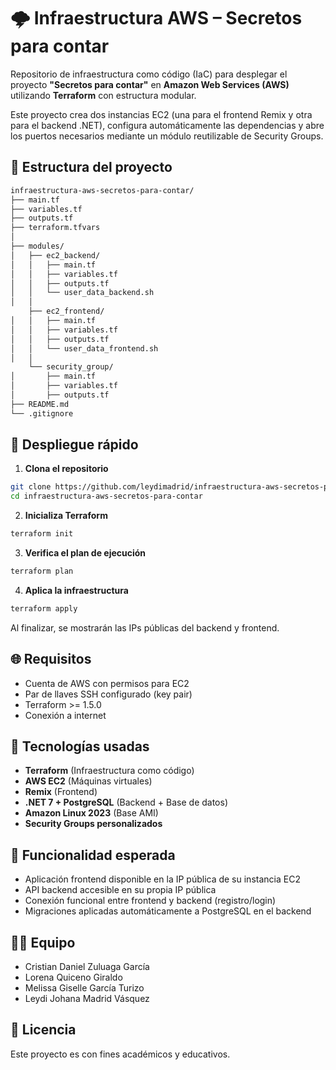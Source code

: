 # 🌩️ Infraestructura AWS – Secretos para contar

Repositorio de infraestructura como código (IaC) para desplegar el proyecto **"Secretos para contar"** en **Amazon Web Services (AWS)** utilizando **Terraform** con estructura modular.

Este proyecto crea dos instancias EC2 (una para el frontend Remix y otra para el backend .NET), configura automáticamente las dependencias y abre los puertos necesarios mediante un módulo reutilizable de Security Groups.


## 📁 Estructura del proyecto

```bash
infraestructura-aws-secretos-para-contar/
├── main.tf
├── variables.tf
├── outputs.tf
├── terraform.tfvars
│
├── modules/
│   ├── ec2_backend/
│   │   ├── main.tf
│   │   ├── variables.tf
│   │   ├── outputs.tf
│   │   └── user_data_backend.sh
│   │
    ├── ec2_frontend/
│   │   ├── main.tf
│   │   ├── variables.tf
│   │   ├── outputs.tf
│   │   └── user_data_frontend.sh
│   │
    └── security_group/
│       ├── main.tf
│       ├── variables.tf
│       ├── outputs.tf
├── README.md            
└── .gitignore

```

## 🚀 Despliegue rápido

1. **Clona el repositorio**

```bash
git clone https://github.com/leydimadrid/infraestructura-aws-secretos-para-contar.git
cd infraestructura-aws-secretos-para-contar
```


2. **Inicializa Terraform**

```bash
terraform init
```

3. **Verifica el plan de ejecución**

```bash
terraform plan
```

4. **Aplica la infraestructura**

```bash
terraform apply
```

Al finalizar, se mostrarán las IPs públicas del backend y frontend.

## 🌐 Requisitos

- Cuenta de AWS con permisos para EC2  
- Par de llaves SSH configurado (key pair)  
- Terraform >= 1.5.0  
- Conexión a internet  


## 🧩 Tecnologías usadas

- **Terraform** (Infraestructura como código)  
- **AWS EC2** (Máquinas virtuales)  
- **Remix** (Frontend)  
- **.NET 7 + PostgreSQL** (Backend + Base de datos)  
- **Amazon Linux 2023** (Base AMI)  
- **Security Groups personalizados**


## 🧪 Funcionalidad esperada

- Aplicación frontend disponible en la IP pública de su instancia EC2  
- API backend accesible en su propia IP pública  
- Conexión funcional entre frontend y backend (registro/login)  
- Migraciones aplicadas automáticamente a PostgreSQL en el backend  


## 👩‍💻 Equipo

- Cristian Daniel Zuluaga García
- Lorena Quiceno Giraldo
- Melissa Giselle García Turizo
- Leydi Johana Madrid Vásquez


## 📄 Licencia

Este proyecto es con fines académicos y educativos.
